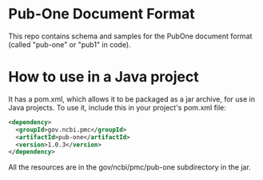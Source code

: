Pub-One Document Format
=======================

This repo contains schema and samples for the PubOne document 
format (called "pub-one" or "pub1" in code).


# How to use in a Java project

It has a pom.xml, which allows it to be packaged as a jar archive,
for use in Java projects. To use it, include this in your project's
pom.xml file:

```xml
<dependency>
  <groupId>gov.ncbi.pmc</groupId>
  <artifactId>pub-one</artifactId>
  <version>1.0.3</version>
</dependency>
```

All the resources are in the gov/ncbi/pmc/pub-one subdirectory in
the jar. 


